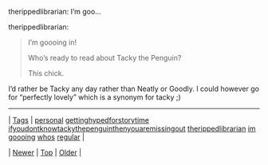 <!--
title: therippedlibrarian
date: 2020-06-28T15:27:00.236Z
tags: personal, gettinghypedforstorytime, ifyoudontknowtackythepenguinthenyouaremissingout, therippedlibrarian, im, goooing, whos, regular
-->


therippedlibrarian: I’m goo...

<p>therippedlibrarian:</p>

<blockquote><p>I’m goooing in!</p>

<p>Who’s ready to read about Tacky the Penguin?</p>

<p>This chick.</p></blockquote>

<p>I&rsquo;d rather be Tacky any day rather than Neatly or Goodly. I could however go for &ldquo;perfectly lovely&rdquo; which is a synonym for tacky ;)</p>

<!--BOTTOM-POST-NAVIGATION-->
---

| [Tags](tags.md) | [personal](tag-personal.md) [gettinghypedforstorytime](tag-gettinghypedforstorytime.md) [ifyoudontknowtackythepenguinthenyouaremissingout](tag-ifyoudontknowtackythepenguinthenyouaremissingout.md) [therippedlibrarian](tag-therippedlibrarian.md) [im](tag-im.md) [goooing](tag-goooing.md) [whos](tag-whos.md) [regular](tag-regular.md) |

| [Newer](72557906249.md) | [Top](index.md) | [Older](72569965880.md) |